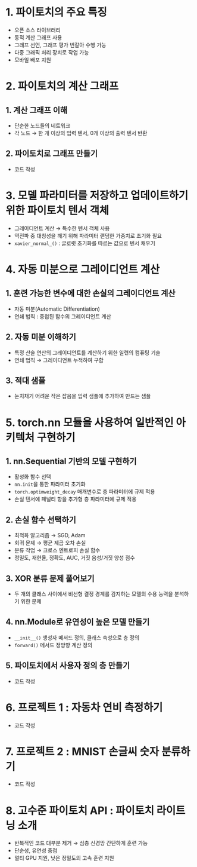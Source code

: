# 1. 파이토치의 주요 특징

- 오픈 소스 라이브러리
- 동적 계산 그래프 사용
- 그래프 선언, 그래프 평가 번갈아 수행 가능
- 다중 그래픽 처리 장치로 작업 가능
- 모바일 배포 지원

# 2. 파이토치의 계산 그래프

## 1. 계산 그래프 이해

- 단순한 노드들의 네트워크
- 각 노드 → 한 개 이상의 입력 텐서, 0개 이상의 출력 텐서 반환

## 2. 파이토치로 그래프 만들기

- 코드 작성

# 3. 모델 파라미터를 저장하고 업데이트하기 위한 파이토치 텐서 객체

- 그레이디언트 계산 → 특수한 텐서 객체 사용
- 역전파 중 대칭성을 깨기 위해 파라미터 랜덤한 가중치로 초기화 필요
- `xavier_normal_()` : 글로럿 초기화를 따르는 값으로 텐서 채우기

# 4. 자동 미분으로 그레이디언트 계산

## 1. 훈련 가능한 변수에 대한 손실의 그레이디언트 계산

- 자동 미분(Automatic Differentiation)
- 연쇄 법칙 : 중첩된 함수의 그레이디언트 계산

## 2. 자동 미분 이해하기

- 특정 산술 연산의 그레이디언트를 계산하기 위한 일련의 컴퓨팅 기술
- 연쇄 법칙 → 그레이디언트 누적하여 구함

## 3. 적대 샘플

- 눈치채기 어려운 작은 잡음을 입력 샘플에 추가하여 만드는 샘플

# 5. torch.nn 모듈을 사용하여 일반적인 아키텍처 구현하기

## 1. nn.Sequential 기반의 모델 구현하기

- 활성화 함수 선택
- `nn.init`을 통한 파라미터 초기화
- `torch.optimweight_decay` 매개변수로 층 파라미터에 규제 적용
- 손실 텐서에 페널티 항을 추가형 층 파라미터에 규제 적용

## 2. 손실 함수 선택하기

- 최적화 알고리즘 → SGD, Adam
- 회귀 문제 → 평균 제곱 오차 손실
- 분류 작업 → 크로스 엔트로피 손실 함수
- 정밀도, 재현율, 정확도, AUC, 거짓 음성/거짓 양성 점수

## 3. XOR 분류 문제 풀어보기

- 두 개의 클래스 사이에서 비선형 결정 경계를 감지하는 모델의 수용 능력을 분석하기 위한 문제

## 4. nn.Module로 유연성이 높은 모델 만들기

- `__init__()` 생성자 메서드 정의, 클래스 속성으로 층 정의
- `forward()` 메서드 정방향 계산 정의

## 5. 파이토치에서 사용자 정의 층 만들기

- 코드 작성

# 6. 프로젝트 1 : 자동차 연비 측정하기

- 코드 작성

# 7. 프로젝트 2 : MNIST 손글씨 숫자 분류하기

- 코드 작성

# 8. 고수준 파이토치 API : 파이토치 라이트닝 소개

- 반복적인 코드 대부분 제거 → 심층 신경망 간단하게 훈련 가능
- 단순성, 유연성 중점
- 멀티 GPU 지원, 낮은 정밀도의 고속 훈련 지원